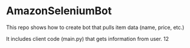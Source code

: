 # AmazonSeleniumBot

This repo shows how to create bot that pulls item data (name, price, etc.)

It includes client code (main.py) that gets information from user. 12 
